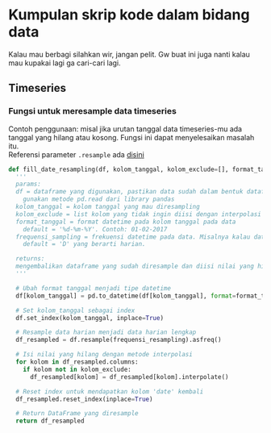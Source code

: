 # Kumpulan skrip kode dalam bidang data
Kalau mau berbagi silahkan wir, jangan pelit. Gw buat ini juga nanti kalau mau kupakai lagi ga cari-cari lagi.
## Timeseries
### **Fungsi untuk meresample data timeseries**  
  Contoh penggunaan: misal jika urutan tanggal data timeseries-mu ada tanggal yang hilang atau kosong. Fungsi ini dapat menyelesaikan masalah itu.  
  Referensi parameter `.resample` ada [disini](https://pandas.pydata.org/docs/reference/api/pandas.DataFrame.resample.html)
  ```python
  def fill_date_resampling(df, kolom_tanggal, kolom_exclude=[], format_tanggal='%d-%m-%Y', frequensi_resampling='D'):
    '''
    params:
    df = dataframe yang digunakan, pastikan data sudah dalam bentuk dataframe. 
      gunakan metode pd.read dari library pandas
    kolom_tanggal = kolom tanggal yang mau diresampling
    kolom_exclude = list kolom yang tidak ingin diisi dengan interpolasi
    format_tanggal = format datetime pada kolom tanggal pada data
      default = '%d-%m-%Y'. Contoh: 01-02-2017
    frequensi_sampling = frekuensi datetime pada data. Misalnya kalau data harian, bulanan, atau tahunan.
      default = 'D' yang berarti harian.
  
    returns:
    mengembalikan dataframe yang sudah diresample dan diisi nilai yang hilang menggunakan interpolasi
    '''
  
    # Ubah format tanggal menjadi tipe datetime
    df[kolom_tanggal] = pd.to_datetime(df[kolom_tanggal], format=format_tanggal)
  
    # Set kolom_tanggal sebagai index
    df.set_index(kolom_tanggal, inplace=True)
  
    # Resample data harian menjadi data harian lengkap
    df_resampled = df.resample(frequensi_resampling).asfreq()
  
    # Isi nilai yang hilang dengan metode interpolasi
    for kolom in df_resampled.columns:
      if kolom not in kolom_exclude:
        df_resampled[kolom] = df_resampled[kolom].interpolate()
  
    # Reset index untuk mendapatkan kolom 'date' kembali
    df_resampled.reset_index(inplace=True)
  
    # Return DataFrame yang diresample
    return df_resampled

  ```
